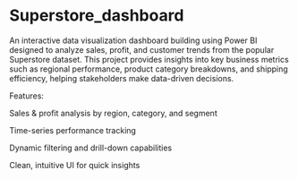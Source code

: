 # Superstore_dashboard

An interactive data visualization dashboard building using Power BI designed to analyze sales, profit, and customer trends from the popular Superstore dataset. This project provides insights into key business metrics such as regional performance, product category breakdowns, and shipping efficiency, helping stakeholders make data-driven decisions.

Features:

Sales & profit analysis by region, category, and segment

Time-series performance tracking

Dynamic filtering and drill-down capabilities

Clean, intuitive UI for quick insights

